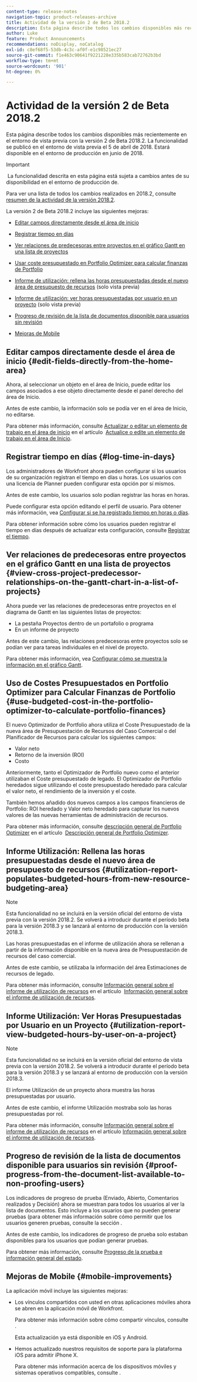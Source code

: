 ```yaml
---
content-type: release-notes
navigation-topic: product-releases-archive
title: Actividad de la versión 2 de Beta 2018.2
description: Esta página describe todos los cambios disponibles más recientemente en el entorno de vista previa con la versión 2 de Beta 2018.2. La funcionalidad se publicó en el entorno de vista previa el 5 de abril de 2018. Estará disponible en el entorno de producción en junio de 2018.
author: Luke
feature: Product Announcements
recommendations: noDisplay, noCatalog
exl-id: c8ef68f5-53db-4c3c-af0f-e1c98521ec27
source-git-commit: f1e463c90641f9221228e335b583cab72762b3bd
workflow-type: tm+mt
source-wordcount: '901'
ht-degree: 0%

---
```


# Actividad de la versión 2 de Beta 2018.2

Esta página describe todos los cambios disponibles más recientemente en el entorno de vista previa con la versión 2 de Beta 2018.2. La funcionalidad se publicó en el entorno de vista previa el 5 de abril de 2018. Estará disponible en el entorno de producción en junio de 2018.

>[!IMPORTANT]
>
> La funcionalidad descrita en esta página está sujeta a cambios antes de su disponibilidad en el entorno de producción de.

Para ver una lista de todos los cambios realizados en 2018.2, consulte  [resumen de la actividad de la versión 2018.2](../../../../product-announcements/product-releases/quarterly-release-archive/2018.2-release-activity/2018-2-release-activity-overview.md).

La versión 2 de Beta 2018.2 incluye las siguientes mejoras:

* [Editar campos directamente desde el área de inicio](#edit-fields-directly-from-the-home-area)
* [Registrar tiempo en días](#log-time-in-days)
* [Ver relaciones de predecesoras entre proyectos en el gráfico Gantt en una lista de proyectos](#view-cross-project-predecessor-relationships-on-the-gantt-chart-in-a-list-of-projects)
* [Usar coste presupuestado en Portfolio Optimizer para calcular finanzas de Portfolio](#use-budgeted-cost-in-the-portfolio-optimizer-to-calculate-portfolio-finances)
* [Informe de utilización: rellena las horas presupuestadas desde el nuevo área de presupuesto de recursos](#utilization-report-populates-budgeted-hours-from-new-resource-budgeting-area) (solo vista previa)

* [Informe de utilización: ver horas presupuestadas por usuario en un proyecto](#utilization-report-view-budgeted-hours-by-user-on-a-project) (solo vista previa)

* [Progreso de revisión de la lista de documentos disponible para usuarios sin revisión](#proof-progress-from-the-document-list-available-to-non-proofing-users)
* [Mejoras de Mobile](#mobile-improvements)

## Editar campos directamente desde el área de inicio {#edit-fields-directly-from-the-home-area}

Ahora, al seleccionar un objeto en el área de Inicio, puede editar los campos asociados a ese objeto directamente desde el panel derecho del área de Inicio. 

Antes de este cambio, la información solo se podía ver en el área de Inicio, no editarse.

Para obtener más información, consulte [Actualizar o editar un elemento de trabajo en el área de inicio](../../../../workfront-basics/using-home/using-the-home-area/update-and-edit-work-item-home.md) en el artículo  [Actualice o edite un elemento de trabajo en el área de Inicio](../../../../workfront-basics/using-home/using-the-home-area/update-and-edit-work-item-home.md).

## Registrar tiempo en días {#log-time-in-days}

Los administradores de Workfront ahora pueden configurar si los usuarios de su organización registran el tiempo en días u horas. Los usuarios con una licencia de Planner pueden configurar esta opción por sí mismos.

Antes de este cambio, los usuarios solo podían registrar las horas en horas.

Puede configurar esta opción editando el perfil de usuario. Para obtener más información, vea [Configurar si se ha registrado tiempo en horas o días](../../../../timesheets/config-timesheet-prefs/config-time-logged-hrs-days.md).

Para obtener información sobre cómo los usuarios pueden registrar el tiempo en días después de actualizar esta configuración, consulte [Registrar el tiempo](../../../../timesheets/create-and-manage-timesheets/log-time.md).

## Ver relaciones de predecesoras entre proyectos en el gráfico Gantt en una lista de proyectos {#view-cross-project-predecessor-relationships-on-the-gantt-chart-in-a-list-of-projects}

Ahora puede ver las relaciones de predecesoras entre proyectos en el diagrama de Gantt en las siguientes listas de proyectos:

* La pestaña Proyectos dentro de un portafolio o programa
* En un informe de proyecto

Antes de este cambio, las relaciones predecesoras entre proyectos solo se podían ver para tareas individuales en el nivel de proyecto.

Para obtener más información, vea [Configurar cómo se muestra la información en el gráfico Gantt](../../../../manage-work/gantt-chart/use-the-gantt-chart/configure-info-on-gantt-chart.md). 

## Uso de Costes Presupuestados en Portfolio Optimizer para Calcular Finanzas de Portfolio {#use-budgeted-cost-in-the-portfolio-optimizer-to-calculate-portfolio-finances}

El nuevo Optimizador de Portfolio ahora utiliza el Coste Presupuestado de la nueva área de Presupuestación de Recursos del Caso Comercial o del Planificador de Recursos para calcular los siguientes campos:

* Valor neto
* Retorno de la inversión (ROI)
* Costo

Anteriormente, tanto el Optimizador de Portfolio nuevo como el anterior utilizaban el Coste presupuestado de legado. El Optimizador de Portfolio heredados sigue utilizando el coste presupuestado heredado para calcular el valor neto, el rendimiento de la inversión y el coste.

También hemos añadido dos nuevos campos a los campos financieros de Portfolio: ROI heredado y Valor neto heredado para capturar los nuevos valores de las nuevas herramientas de administración de recursos.

Para obtener más información, consulte [descripción general de Portfolio Optimizer](../../../../manage-work/portfolios/portfolio-optimizer/portfolio-optimizer-overview.md) en el artículo  [Descripción general de Portfolio Optimizer](../../../../manage-work/portfolios/portfolio-optimizer/portfolio-optimizer-overview.md).

## Informe Utilización: Rellena las horas presupuestadas desde el nuevo área de presupuesto de recursos {#utilization-report-populates-budgeted-hours-from-new-resource-budgeting-area}

>[!NOTE]
>
>Esta funcionalidad no se incluirá en la versión oficial del entorno de vista previa con la versión 2018.2. Se volverá a introducir durante el período beta para la versión 2018.3 y se lanzará al entorno de producción con la versión 2018.3. 

Las horas presupuestadas en el informe de utilización ahora se rellenan a partir de la información disponible en la nueva área de Presupuestación de recursos del caso comercial.

Antes de este cambio, se utilizaba la información del área Estimaciones de recursos de legado.

Para obtener más información, consulte [Información general sobre el informe de utilización de recursos](../../../../reports-and-dashboards/reports/using-built-in-reports/resource-utilization-report.md) en el artículo  [Información general sobre el informe de utilización de recursos](../../../../reports-and-dashboards/reports/using-built-in-reports/resource-utilization-report.md).

## Informe Utilización: Ver Horas Presupuestadas por Usuario en un Proyecto {#utilization-report-view-budgeted-hours-by-user-on-a-project}

>[!NOTE]
>
>Esta funcionalidad no se incluirá en la versión oficial del entorno de vista previa con la versión 2018.2. Se volverá a introducir durante el período beta para la versión 2018.3 y se lanzará al entorno de producción con la versión 2018.3. 

El informe Utilización de un proyecto ahora muestra las horas presupuestadas por usuario.

Antes de este cambio, el informe Utilización mostraba solo las horas presupuestadas por rol. 

Para obtener más información, consulte [Información general sobre el informe de utilización de recursos](../../../../reports-and-dashboards/reports/using-built-in-reports/resource-utilization-report.md) en el artículo [Información general sobre el informe de utilización de recursos](../../../../reports-and-dashboards/reports/using-built-in-reports/resource-utilization-report.md).

## Progreso de revisión de la lista de documentos disponible para usuarios sin revisión {#proof-progress-from-the-document-list-available-to-non-proofing-users}

Los indicadores de progreso de prueba (Enviado, Abierto, Comentarios realizados y Decisión) ahora se muestran para todos los usuarios al ver la lista de documentos. Esto incluye a los usuarios que no pueden generar pruebas (para obtener más información sobre cómo permitir que los usuarios generen pruebas, consulte la sección .

Antes de este cambio, los indicadores de progreso de prueba solo estaban disponibles para los usuarios que podían generar pruebas.

Para obtener más información, consulte [Progreso de la prueba e información general del estado](../../../../review-and-approve-work/proofing/proofing-overview/view-progress-status-proof.md).

## Mejoras de Mobile {#mobile-improvements}

La aplicación móvil incluye las siguientes mejoras:

* Los vínculos compartidos con usted en otras aplicaciones móviles ahora se abren en la aplicación móvil de Workfront.

  Para obtener más información sobre cómo compartir vínculos, consulte .

  Esta actualización ya está disponible en iOS y Android.

* Hemos actualizado nuestros requisitos de soporte para la plataforma iOS para admitir iPhone X.

  Para obtener más información acerca de los dispositivos móviles y sistemas operativos compatibles, consulte . 
